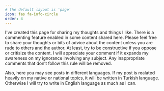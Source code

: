 ```yaml
---
# the default layout is 'page'
icon: fas fa-info-circle
order: 4
---
```


I've created this page for sharing my thoughts and things I like. There is a commenting feature enabled in some content shared here. Please feel free to share your thoughts or bits of advice about the content unless you are rude to others and the author. At least, try to be constructive if you oppose or critisize the content. I will appreciate your comment if it expands my awareness on my ignorance involving any subject. Any inappropriate comments that don’t follow this rule will be removed. 

Also, here you may see posts in different languages. If my post is realated heavily on my native or national topics, it will be written in Turkish language. Otherwise I will try to write in English language as much as I can.